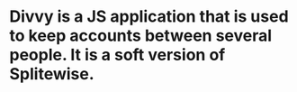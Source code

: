 # Divvy is a JS application that is used to keep accounts between several people. It is a soft version of Splitewise.
